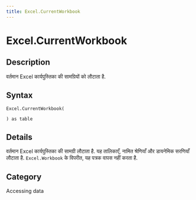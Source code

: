 ```yaml
---
title: Excel.CurrentWorkbook
---
```


# Excel.CurrentWorkbook


## Description

वर्तमान Excel कार्यपुस्तिका की सामग्रियों को लौटाता है.


## Syntax

```powerquery
Excel.CurrentWorkbook(

) as table
```


## Details

वर्तमान Excel कार्यपुस्तिका की सामग्री लौटाता है. यह तालिकाएँ, नामित श्रेणियाँ और डायनेमिक सरणियाँ लौटाता है. <code>Excel.Workbook</code> के विपरीत, यह पत्रक वापस नहीं करता है.



## Category
Accessing data
